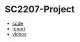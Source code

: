 ﻿# SC2207-Project

- [code](src)
- [report](report/Lab5_SCSD_Team5.pdf)
- [videos](https://youtu.be/XJqZTwaQ3Qs?si=yLpjkcT1lGIFCCwA)
